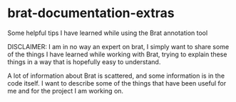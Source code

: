 # brat-documentation-extras
Some helpful tips I have learned while using the Brat annotation tool

DISCLAIMER: I am in no way an expert on brat, I simply want to share some of the things I have learned while working with Brat, trying to explain these things in a way that is hopefully easy to understand.

A lot of information about Brat is scattered, and some information is in the code itself. I want to describe some of the things that have been useful for me and for the project I am working on.

